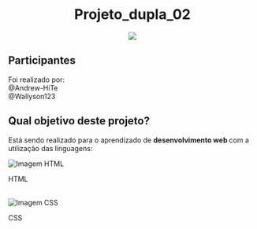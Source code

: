 <h1 align="center"> Projeto_dupla_02 </h1>

<p align="center">
<img loading="lazy" src="http://img.shields.io/static/v1?label=STATUS&message=EM%20DESENVOLVIMENTO&color=GREEN&style=for-the-badge"/>
</p>

<h2>Participantes</h2>
Foi realizado por: <br>
@Andrew-HiTe <br>
@Wallyson123

<br>

<h2>Qual objetivo deste projeto?</h2>
<p>Está sendo realizado para o aprendizado de <strong>desenvolvimento web </strong> com a utilização das linguagens:</p>
<img  style="display: inline; margin: 0 5px src="https://cdn4.iconfinder.com/data/icons/flat-brand-logo-2/512/html5-512.png" alt="Imagem HTML" widht=50 weight=50>
<p>HTML</p>

<br>

<img src="https://cdn4.iconfinder.com/data/icons/flat-brand-logo-2/512/html5-512.png" alt="Imagem CSS">
<p>CSS</p>
